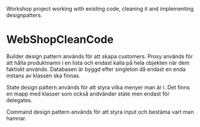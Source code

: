 Workshop project working with existing code, cleaning it and implementing designpatters.

# WebShopCleanCode

Builder design pattern används för att skapa customers.
Proxy används för att hålla produktnamn i en lista och endast kalla på hela objekten när dem faktiskt används.
Databasen är byggd efter singleton då endast en enda instans av klassen ska finnas.

State design pattern används för att styra vilka menyer man är i. Det finns en mapp med klasser som också andvänder state men endast för delegates.

Command design pattern används för att styra input och bestäma vart man hamnar.
